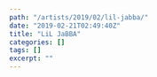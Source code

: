 ```yaml
---
path: "/artists/2019/02/lil-jabba/"
date: "2019-02-21T02:49:40Z"
title: "LiL JaBBA"
categories: []
tags: []
excerpt: ""
---
```


